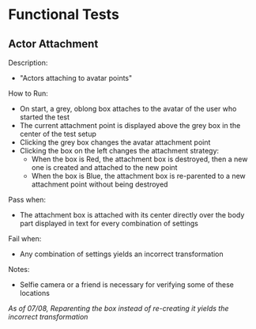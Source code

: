 # Functional Tests

## Actor Attachment



Description:
*  "Actors attaching to avatar points"

How to Run:
* On start, a grey, oblong box attaches to the avatar of the user who started the test
* The current attachment point is displayed above the grey box in the center of the test setup
* Clicking the grey box changes the avatar attachment point
* Clicking the box on the left changes the attachment strategy:
	* When the box is Red, the attachment box is destroyed, then a new one is created and attached to the new point
	* When the box is Blue, the attachment box is re-parented to a new attachment point without being destroyed

Pass when: 
* The attachment box is attached with its center directly over the body part displayed in text for every combination of settings

Fail when: 
* Any combination of settings yields an incorrect transformation

Notes:
* Selfie camera or a friend is necessary for verifying some of these locations

*As of 07/08, Reparenting the box instead of re-creating it yields the incorrect transformation*